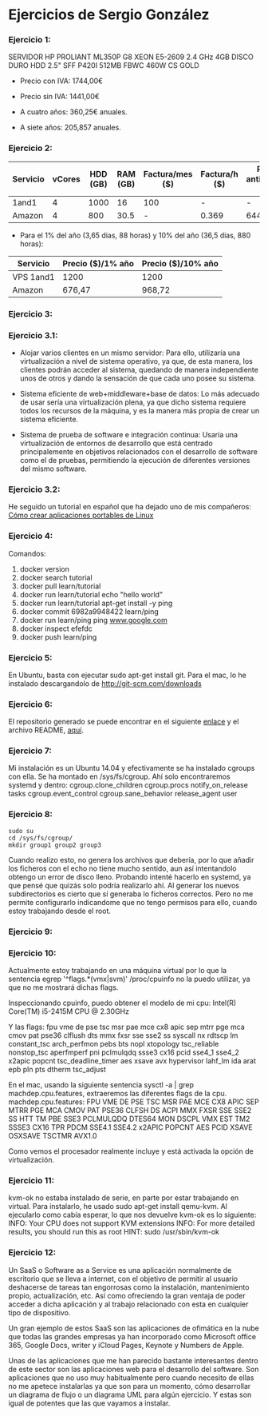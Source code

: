 
Ejercicios de Sergio González
==============================

### Ejercicio 1:

SERVIDOR HP PROLIANT ML350P G8 XEON E5-2609 2.4 GHz 4GB DISCO DURO HDD 2.5" SFF P420I 512MB FBWC 460W CS GOLD

* Precio con IVA: 1744,00€
* Precio sin IVA: 1441,00€

* A cuatro años: 360,25€ anuales.
* A siete años: 205,857 anuales.


### Ejercicio 2:

| Servicio | vCores | HDD (GB) | RAM (GB) | Factura/mes ($)   | Factura/h  ($) | Pago anticipado ($) |
|----------|--------|----------|----------|-------------------|----------------|---------------------|
|1and1     | 4      | 1000     | 16       |     100     	  | -              |     -      	     |
|Amazon    | 4 	    | 800	   | 30.5     |  	-       	  | 0.369          |     644    	     |

* Para el 1% del año (3,65 dias, 88 horas) y 10% del año (36,5 dias, 880 horas):

| Servicio | Precio ($)/1% año  | Precio ($)/10% año |
|----------|--------------------|--------------------|
|VPS 1and1 | 1200               | 1200  	         |
|Amazon    | 676,47 	        | 968,72 	         |


### Ejercicio 3:

### Ejercicio 3.1:

* Alojar varios clientes en un mismo servidor: Para ello, utilizaría una virtualización a nivel de sistema operativo, ya que, de esta manera, los clientes podrán acceder al sistema, quedando de manera independiente unos de otros y dando la sensación de que cada uno posee su sistema.

* Sistema eficiente de web+middleware+base de datos: Lo más adecuado de usar sería una virtualización plena, ya que dicho sistema requiere todos los recursos de la máquina, y es la manera más propia de crear un sistema eficiente.

* Sistema de prueba de software e integración continua: Usaría una virtualización de entornos de desarrollo que está centrado principalemente en objetivos relacionados con el desarrollo de software como el de pruebas, permitiendo la ejecución de diferentes versiones del mismo software. 

### Ejercicio 3.2:
He seguido un tutorial en español que ha dejado uno de mis compañeros: [Cómo crear aplicaciones portables de Linux](http://blog.desdelinux.net/como-crear-aplicaciones-portables-de-linux/)


### Ejercicio 4:

Comandos:
1. docker version
2. docker search tutorial
3. docker pull learn/tutorial
4. docker run learn/tutorial echo "hello world"
5. docker run learn/tutorial apt-get install -y ping
6. docker commit 6982a9948422 learn/ping
7. docker run learn/ping ping www.google.com
8. docker inspect efefdc
9. docker push learn/ping


### Ejercicio 5:

En Ubuntu, basta con ejecutar sudo apt-get install git.
Para el mac, lo he instalado descargandolo de http://git-scm.com/downloads


### Ejercicio 6:

El repositorio generado se puede encontrar en el siguiente [enlace](https://github.com/sergiogvz/prueba) y el archivo README, [aquí](https://github.com/sergiogvz/prueba/blob/master/README.md).


### Ejercicio 7:

Mi instalación es un Ubuntu 14.04 y efectivamente se ha instalado cgroups con ella. Se ha montado en /sys/fs/cgroup. Ahí solo encontraremos systemd y dentro:
cgroup.clone_children  cgroup.procs          notify_on_release  tasks
cgroup.event_control   cgroup.sane_behavior  release_agent      user


### Ejercicio 8:

  	sudo su
	cd /sys/fs/cgroup/
    mkdir group1 group2 group3
 
 Cuando realizo esto, no genera los archivos que debería, por lo que añadir los ficheros con el echo no tiene mucho sentido, aun así intentandolo obtengo un error de disco lleno. Probando intenté hacerlo en systemd, ya que pensé que quizás solo podría realizarlo ahí. Al generar los nuevos subdirectorios es cierto que sí generaba lo ficheros correctos. Pero no me permite configurarlo indicandome que no tengo permisos para ello, cuando estoy trabajando desde el root.


### Ejercicio 9:


### Ejercicio 10:

Actualmente estoy trabajando en una máquina virtual por lo que la sentencia  egrep '^flags.*(vmx|svm)' /proc/cpuinfo no la puedo utilizar, ya que no me mostrará dichas flags.

Inspeccionando cpuinfo, puedo obtener el modelo de mi cpu: Intel(R) Core(TM) i5-2415M CPU @ 2.30GHz

Y las flags:  fpu vme de pse tsc msr pae mce cx8 apic sep mtrr pge mca cmov pat pse36 clflush dts mmx fxsr sse sse2 ss syscall nx rdtscp lm constant_tsc arch_perfmon pebs bts nopl xtopology tsc_reliable nonstop_tsc aperfmperf pni pclmulqdq ssse3 cx16 pcid sse4_1 sse4_2 x2apic popcnt tsc_deadline_timer aes xsave avx hypervisor lahf_lm ida arat epb pln pts dtherm tsc_adjust

En el mac, usando la siguiente sentencia sysctl -a | grep machdep.cpu.features, extraeremos las diferentes flags de la cpu.
machdep.cpu.features: FPU VME DE PSE TSC MSR PAE MCE CX8 APIC SEP MTRR PGE MCA CMOV PAT PSE36 CLFSH DS ACPI MMX FXSR SSE SSE2 SS HTT TM PBE SSE3 PCLMULQDQ DTES64 MON DSCPL VMX EST TM2 SSSE3 CX16 TPR PDCM SSE4.1 SSE4.2 x2APIC POPCNT AES PCID XSAVE OSXSAVE TSCTMR AVX1.0

Como vemos el procesador realmente incluye y está activada la opción de virtualización.


### Ejercicio 11:

kvm-ok no estaba instalado de serie, en parte por estar trabajando en virtual. Para instalarlo, he usado sudo apt-get install qemu-kvm. Al ejecularlo como cabía esperar, lo que nos devuelve kvm-ok es lo siguiente:
	INFO: Your CPU does not support KVM extensions
	INFO: For more detailed results, you should run this as root
	HINT:   sudo /usr/sbin/kvm-ok


### Ejercicio 12:

Un SaaS o Software as a Service es una aplicación normalmente de escritorio que se lleva a internet, con el objetivo de permitir al usuario deshacerse de tareas tan engorrosas como la instalación, mantenimiento propio, actualización, etc. Así como ofreciendo la gran ventaja de poder acceder a dicha aplicación y al trabajo relacionado con esta en cualquier tipo de dispositivo.

Un gran ejemplo de estos SaaS son las aplicaciones de ofimática en la nube que todas las grandes empresas ya han incorporado como Microsoft office 365, Google Docs, writer y iCloud Pages, Keynote y Numbers de Apple.

Unas de las aplicaciones que me han parecido bastante interesantes dentro de este sector son las aplicaciones web para el desarrollo del software. Son aplicaciones que no uso muy habitualmente pero cuando necesito de ellas no me apetece instalarlas ya que son para un momento, cómo desarrollar un diagrama de flujo o un diagrama UML  para algún ejercicio. Y estas son igual de potentes que las que vayamos a instalar.